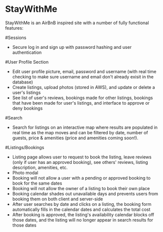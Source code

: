 # StayWithMe

StayWithMe is an AirBnB inspired site with a number of fully functional features:

#Sessions
* Secure log in and sign up with password hashing and user authentication
  
#User Profile Section
* Edit user profile picture, email, password and username (with real time checking to make sure username and email don't already exisit in the database)
* Create listings, upload photos (stored in AWS), and update or delete a user's listings
* See list of user's reviews, bookings made for other listings, bookings that have been made for user's listings, and interface to approve or deny bookings

#Search
* Search for listings on an interactive map where results are populated in real time as the map moves and can be filtered by date, number of guests, price & amenities (price and amenities coming soon!).
  
#Listings/Bookings
* Listing page allows user to request to book the listing, leave reviews (only if user has an approved booking), see others' reviews, listing description, amenities, etc.
* Photo modal
* Booking will not allow a user with a pending or approved booking to book for the same dates
* Booking will not allow the owner of a listing to book their own place
* Booking calendar shades out unavailable days and prevents users from booking them on both client and server-side
* After user searches by date and clicks on a listing, the booking form automatically fills in the calendar dates and calculates the total cost
* After booking is approved, the listing's availability calendar blocks off those dates, and the listing will no longer appear in search results for those dates